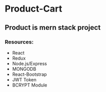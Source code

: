 # Product-Cart
## Product is mern stack project
### Resources:
- React
- Redux
- Node.js/Express
- MONGODB
- React-Bootstrap
- JWT Token
- BCRYPT Module

